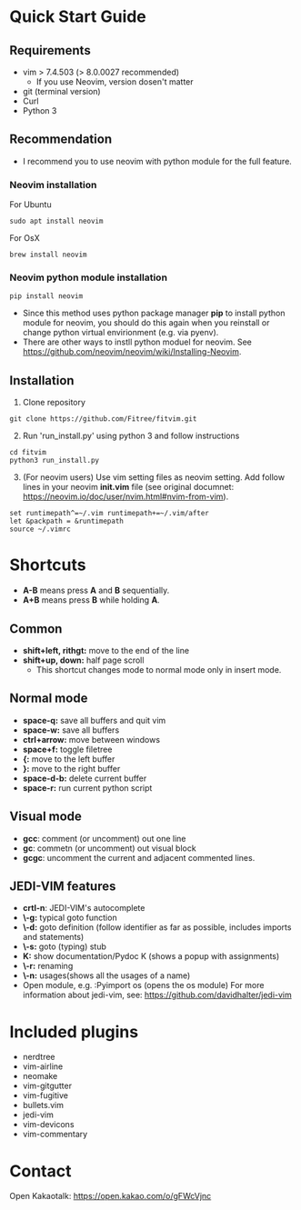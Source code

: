 # Quick Start Guide
## Requirements
* vim > 7.4.503 (> 8.0.0027 recommended)
    * If you use Neovim, version dosen't matter
* git (terminal version)
* Curl
* Python 3

## Recommendation
* I recommend you to use neovim with python module for the full feature.

### Neovim installation
For Ubuntu
~~~
sudo apt install neovim
~~~
For OsX
~~~
brew install neovim
~~~

### Neovim python module installation
~~~
pip install neovim
~~~
* Since this method uses python package manager **pip** to install python module for neovim, you should do this again when you reinstall or change python virtual envirionment (e.g. via pyenv).
* There are other ways to instll python moduel for neovim. See https://github.com/neovim/neovim/wiki/Installing-Neovim.


## Installation
1. Clone repository
~~~
git clone https://github.com/Fitree/fitvim.git
~~~

2. Run 'run_install.py' using python 3 and follow instructions
~~~
cd fitvim
python3 run_install.py
~~~

3. (For neovim users) Use vim setting files as neovim setting.
Add follow lines in your neovim **init.vim** file (see original documnet: https://neovim.io/doc/user/nvim.html#nvim-from-vim).
~~~
set runtimepath^=~/.vim runtimepath+=~/.vim/after
let &packpath = &runtimepath
source ~/.vimrc
~~~

# Shortcuts
* **A-B** means press **A** and **B** sequentially.
* **A+B** means press **B** while holding **A**.
## Common
* **shift+left, rithgt:** move to the end of the line
* **shift+up, down:** half page scroll
    * This shortcut changes mode to normal mode only in insert mode.
## Normal mode
* **space-q:** save all buffers and quit vim
* **space-w:** save all buffers
* **ctrl+arrow:** move between windows
* **space+f:** toggle filetree
* **{:** move to the left buffer
* **}:** move to the right buffer
* **space-d-b:** delete current buffer
* **space-r:** run current python script
## Visual mode
* **gcc**: comment (or uncomment) out one line
* **gc**: commetn (or uncomment) out visual block
* **gcgc**: uncomment the current and adjacent commented lines.
## JEDI-VIM features
* **crtl-n**: JEDI-VIM's autocomplete
* **\\-g:** typical goto function
* **\\-d:** goto definition (follow identifier as far as possible, includes imports and statements)
* **\\-s:** goto (typing) stub
* **K:** show documentation/Pydoc K (shows a popup with assignments)
* **\\-r:** renaming
* **\\-n:** usages(shows all the usages of a name)
* Open module, e.g. :Pyimport os (opens the os module)
For more information about jedi-vim, see: https://github.com/davidhalter/jedi-vim

# Included plugins
* nerdtree
* vim-airline
* neomake
* vim-gitgutter
* vim-fugitive
* bullets.vim
* jedi-vim
* vim-devicons
* vim-commentary

# Contact
Open Kakaotalk: https://open.kakao.com/o/gFWcVjnc
